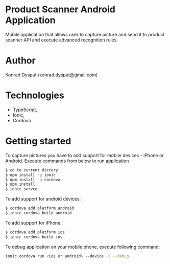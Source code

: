 # Product Scanner Android Application #
Mobile application that allows user to capture picture and send it to product scanner API and execute advanced recognition rules.

# Author #
Konrad Dysput (konrad.dysput@gmail.com)

# Technologies #
* TypeScript,
* Ionic,
* Cordova

# Getting started #
To capture pictures you have to add support for mobile devices - iPhone or Android. Execute commands from below to run application

```bash
$ cd to current dictory
$ npm install -g ionic
$ npm install -g cordova
$ npm install
$ ionic servce
```

To add support for android devices:
```bash
$ cordova add platform android
$ ionic cordova build android
```

To add support for iPhone:
```bash
$ cordova add platform ios
$ ionic cordova build ios
```

To debug application on your mobile phone, execute following command:
```bash
ionic cordova run <ios or android> --device -l --debug
```